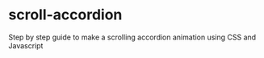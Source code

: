 # scroll-accordion
Step by step guide to make a scrolling accordion animation using CSS and Javascript
